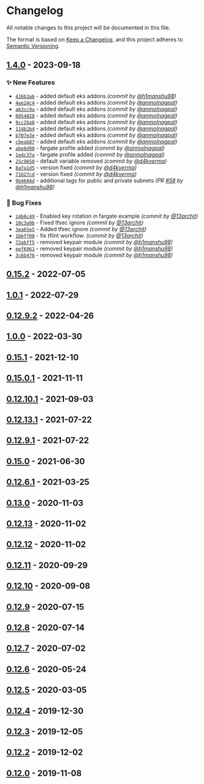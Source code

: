 # Changelog
All notable changes to this project will be documented in this file.

The format is based on [Keep a Changelog](https://keepachangelog.com/en/1.0.0/),
and this project adheres to [Semantic Versioning](https://semver.org/spec/v2.0.0.html).

## [1.4.0] - 2023-09-18
### :sparkles: New Features
- [`416b3a6`](https://github.com/clouddrove/terraform-aws-eks/commit/416b3a69851bd662faa42ddda561331df3f12c11) - added default eks addons *(commit by [@h1manshu98](https://github.com/h1manshu98))*
- [`4ee24c4`](https://github.com/clouddrove/terraform-aws-eks/commit/4ee24c44638bf4f33a970c2a0605e383aac19f96) - added default eks addons *(commit by [@anmolnagpal](https://github.com/anmolnagpal))*
- [`a63cc9a`](https://github.com/clouddrove/terraform-aws-eks/commit/a63cc9a42ff60c4e969586aea916446c4d73d3e7) - added default eks addons *(commit by [@anmolnagpal](https://github.com/anmolnagpal))*
- [`0854828`](https://github.com/clouddrove/terraform-aws-eks/commit/08548281013efceb2bc58ecfa2b8b7f735bd76dc) - added default eks addons *(commit by [@anmolnagpal](https://github.com/anmolnagpal))*
- [`9cc2ba8`](https://github.com/clouddrove/terraform-aws-eks/commit/9cc2ba84d7c38127049c92f360e48ff2aa9e19dc) - added default eks addons *(commit by [@anmolnagpal](https://github.com/anmolnagpal))*
- [`114b2b4`](https://github.com/clouddrove/terraform-aws-eks/commit/114b2b4d90ac37ac20587f7e0c6182332d10af76) - added default eks addons *(commit by [@anmolnagpal](https://github.com/anmolnagpal))*
- [`b707e3e`](https://github.com/clouddrove/terraform-aws-eks/commit/b707e3e9a376171feff3a8fe5dca69eef0d59b0a) - added default eks addons *(commit by [@anmolnagpal](https://github.com/anmolnagpal))*
- [`cbeab87`](https://github.com/clouddrove/terraform-aws-eks/commit/cbeab870f2456b60e952f75fdac208b95fb1fcf8) - added default eks addons *(commit by [@anmolnagpal](https://github.com/anmolnagpal))*
- [`abe8d90`](https://github.com/clouddrove/terraform-aws-eks/commit/abe8d90fd1138ac841fed3bf35b878f0e1012435) - fargate profile added *(commit by [@anmolnagpal](https://github.com/anmolnagpal))*
- [`1e4c37a`](https://github.com/clouddrove/terraform-aws-eks/commit/1e4c37abddbecd6f87337c1700f77df852ea5c2f) - fargate profile added *(commit by [@anmolnagpal](https://github.com/anmolnagpal))*
- [`25c9650`](https://github.com/clouddrove/terraform-aws-eks/commit/25c9650645ce130ba13f95cf9ba89850fc7f98ce) - default variable removed *(commit by [@d4kverma](https://github.com/d4kverma))*
- [`8afa1d5`](https://github.com/clouddrove/terraform-aws-eks/commit/8afa1d543e7adf82601565d06445cd6d3e95eea6) - version fixed *(commit by [@d4kverma](https://github.com/d4kverma))*
- [`71b27cd`](https://github.com/clouddrove/terraform-aws-eks/commit/71b27cd7af357fb07b81f665a46a29daa1d465cf) - version fixed *(commit by [@d4kverma](https://github.com/d4kverma))*
- [`9b4604d`](https://github.com/clouddrove/terraform-aws-eks/commit/9b4604d303fdc9a8d365dcb262bd57a35bac8349) - additional tags for public and private subnets *(PR [#58](https://github.com/clouddrove/terraform-aws-eks/pull/58) by [@h1manshu98](https://github.com/h1manshu98))*

### :bug: Bug Fixes
- [`24b6c49`](https://github.com/clouddrove/terraform-aws-eks/commit/24b6c493f79176998d4073325feaed7313e15f6e) - Enabled key rotation in fargate example *(commit by [@13archit](https://github.com/13archit))*
- [`10c3a9b`](https://github.com/clouddrove/terraform-aws-eks/commit/10c3a9b32e46a427568399ac9d6a38528d054eee) - Fixed tfsec ignore *(commit by [@13archit](https://github.com/13archit))*
- [`3ea65e5`](https://github.com/clouddrove/terraform-aws-eks/commit/3ea65e562627f93eb4b13f458c59e3b7c9331e76) - Added tfsec ignore *(commit by [@13archit](https://github.com/13archit))*
- [`1bbff08`](https://github.com/clouddrove/terraform-aws-eks/commit/1bbff08dc43595c328337e27b3c207948dea3a6f) - fix tflint workflow. *(commit by [@13archit](https://github.com/13archit))*
- [`72abff5`](https://github.com/clouddrove/terraform-aws-eks/commit/72abff5743e388fd635f3b25e4b1da97bd7c0e9a) - removed keypair module *(commit by [@h1manshu98](https://github.com/h1manshu98))*
- [`eef6961`](https://github.com/clouddrove/terraform-aws-eks/commit/eef69618d577be864c5d0a1624448df54fc0f7bd) - removed keypair module *(commit by [@h1manshu98](https://github.com/h1manshu98))*
- [`3c6b476`](https://github.com/clouddrove/terraform-aws-eks/commit/3c6b4760d91280824075588215a1270cf6cd67ea) - removed keypair module *(commit by [@h1manshu98](https://github.com/h1manshu98))*


## [0.15.2] - 2022-07-05

## [1.0.1] - 2022-07-29

## [0.12.9.2] - 2022-04-26

## [1.0.0] - 2022-03-30

## [0.15.1] - 2021-12-10

## [0.15.0.1] - 2021-11-11

## [0.12.10.1] - 2021-09-03

## [0.12.13.1] - 2021-07-22

## [0.12.9.1] - 2021-07-22

## [0.15.0] - 2021-06-30

## [0.12.6.1] - 2021-03-25

## [0.13.0] - 2020-11-03

## [0.12.13] - 2020-11-02

## [0.12.12] - 2020-11-02

## [0.12.11] - 2020-09-29

## [0.12.10] - 2020-09-08

## [0.12.9] - 2020-07-15

## [0.12.8] - 2020-07-14

## [0.12.7] - 2020-07-02

## [0.12.6] - 2020-05-24

## [0.12.5] - 2020-03-05

## [0.12.4] - 2019-12-30

## [0.12.3] - 2019-12-05

## [0.12.2] - 2019-12-02

## [0.12.0] - 2019-11-08


[0.12.0]: https://github.com/clouddrove/terraform-aws-eks/compare/0.12.0...master
[0.12.2]: https://github.com/clouddrove/terraform-aws-eks/compare/0.12.2...master
[0.12.3]: https://github.com/clouddrove/terraform-aws-eks/compare/0.12.3...master
[0.12.4]: https://github.com/clouddrove/terraform-aws-eks/compare/0.12.4...master
[0.12.5]: https://github.com/clouddrove/terraform-aws-eks/compare/0.12.5...master
[0.12.6]: https://github.com/clouddrove/terraform-aws-eks/releases/tag/0.12.6
[0.12.7]: https://github.com/clouddrove/terraform-aws-eks/compare/0.12.7...master
[0.12.8]: https://github.com/clouddrove/terraform-aws-eks/releases/tag/0.12.8
[0.12.9]: https://github.com/clouddrove/terraform-aws-eks/compare/0.12.9...master
[0.12.10]: https://github.com/clouddrove/terraform-aws-eks/compare/0.12.10...master
[0.12.11]: https://github.com/clouddrove/terraform-aws-eks/compare/0.12.11...master
[0.12.12]: https://github.com/clouddrove/terraform-aws-eks/releases/tag/0.12.12
[0.12.13]: https://github.com/clouddrove/terraform-aws-eks/releases/tag/0.12.13
[0.13.0]: https://github.com/clouddrove/terraform-aws-eks/compare/0.13.0...master
[0.12.6.1]: https://github.com/clouddrove/terraform-aws-eks/releases/tag/0.12.6.1
[0.15.0]: https://github.com/clouddrove/terraform-aws-eks/compare/0.15.0...master
[0.12.9.1]: https://github.com/clouddrove/terraform-aws-eks/releases/tag/0.12.9.1
[0.12.13.1]: https://github.com/clouddrove/terraform-aws-eks/releases/tag/0.12.13.1
[0.12.10.1]: https://github.com/clouddrove/terraform-aws-eks/releases/tag/0.12.10.1
[0.15.0.1]: https://github.com/clouddrove/terraform-aws-eks/releases/tag/0.15.0.1
[0.15.1]: https://github.com/clouddrove/terraform-aws-eks/compare/0.15.1...master
[1.0.0]: https://github.com/clouddrove/terraform-aws-eks/releases/tag/1.0.0
[0.12.9.2]: https://github.com/clouddrove/terraform-aws-eks/releases/tag/0.12.9.2
[1.0.1]: https://github.com/clouddrove/terraform-aws-eks/releases/tag/1.0.1
[0.15.2]: https://github.com/clouddrove/terraform-aws-eks/releases/tag/0.15.2
[1.4.0]: https://github.com/clouddrove/terraform-aws-eks/compare/1.3.0...1.4.0